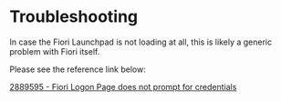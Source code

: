 # Troubleshooting



In case the Fiori Launchpad is not loading at all, this is likely a generic problem with Fiori itself.

Please see the reference link below:

[2889595 - Fiori Logon Page does not prompt for credentials](https://launchpad.support.sap.com/#/notes/2889595)

